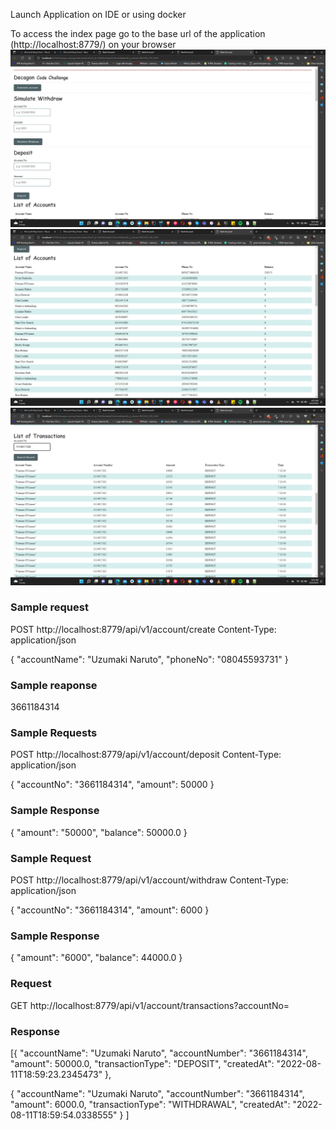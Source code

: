Launch Application on IDE or using docker 

To access the index page go to the base url of the application (http://localhost:8779/) on your browser
![img_2.png](img_2.png)
![img_1.png](img_1.png)
![img.png](img.png)


### Sample request
POST http://localhost:8779/api/v1/account/create
Content-Type: application/json

{
"accountName": "Uzumaki Naruto",
"phoneNo": "08045593731"
}

### Sample reaponse
3661184314


### Sample Requests
POST http://localhost:8779/api/v1/account/deposit
Content-Type: application/json

{
"accountNo": "3661184314",
"amount": 50000
}
### Sample Response

{
"amount": "50000",
"balance": 50000.0
}




### Sample Request
POST http://localhost:8779/api/v1/account/withdraw
Content-Type: application/json

{
"accountNo": "3661184314",
"amount": 6000
}


### Sample Response

{
"amount": "6000",
"balance": 44000.0
}



### Request
GET http://localhost:8779/api/v1/account/transactions?accountNo=

### Response
[{
"accountName": "Uzumaki Naruto",
"accountNumber": "3661184314",
"amount": 50000.0,
"transactionType": "DEPOSIT",
"createdAt": "2022-08-11T18:59:23.2345473"
},

{
"accountName": "Uzumaki Naruto",
"accountNumber": "3661184314",
"amount": 6000.0,
"transactionType": "WITHDRAWAL",
"createdAt": "2022-08-11T18:59:54.0338555"
}
]



